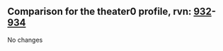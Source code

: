 ## Comparison for the theater0 profile, rvn: [932](https://github.com/PRO100KatYT/FortniteProfileRevisions/tree/main/profiles/theater0/932%20theater0.json)-[934](https://github.com/PRO100KatYT/FortniteProfileRevisions/tree/main/profiles/theater0/934%20theater0.json)

No changes
